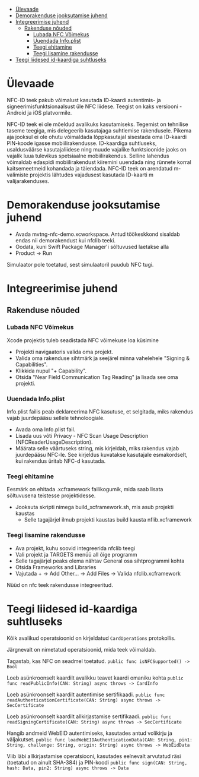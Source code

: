 - [Ülevaade](#ülevaade)
- [Demorakenduse jooksutamise juhend](#demorakenduse-jooksutamise-juhend)
- [Integreerimise juhend](#integreerimise-juhend)
  - [Rakenduse nõuded](#rakenduse-nõuded)
    - [Lubada NFC Võimekus](#lubada-nfc-võimekus)
    - [Uuendada Info.plist](#uuendada-infoplist)
    - [Teegi ehitamine](#teegi-ehitamine)
    - [Teegi lisamine rakendusse](#teegi-lisamine-rakendusse)
- [Teegi liidesed id-kaardiga suhtluseks](#teegi-liidesed-id-kaardiga-suhtluseks)

# Ülevaade 

NFC-ID teek pakub võimalust kasutada ID-kaardi autentimis- ja signeerimisfunktsionaalsust üle NFC liidese. Teegist on kaks versiooni - Android ja iOS platvormile.

NFC-ID teek ei ole mõeldud avalikuks kasutamiseks. Tegemist on tehnilise taseme teegiga, mis delegeerib kasutajaga suhtlemise rakendusele. Pikema aja jooksul ei ole ohutu võimaldada lõppkasutajal sisestada oma ID-kaardi PIN-koode igasse mobiilirakendusse. ID-kaardiga suhtluseks, usaldusväärse kasutajaliidese ning muude vajalike funktsioonide jaoks on vajalik luua tulevikus spetsiaalne mobiilirakendus. Selline lahendus võimaldab edaspidi mobiilirakendust kiiremini uuendada ning rünnete korral kaitsemeetmeid kohandada ja täiendada. 
NFC-ID teek on arendatud m-valimiste projektis lähtudes vajadusest kasutada ID-kaarti m valijarakenduses. 

# Demorakenduse jooksutamise juhend
- Avada mvtng-nfc-demo.xcworkspace. Antud töökeskkond sisaldab endas nii demorakendust kui nfclib teeki.
- Oodata, kuni Swift Package Manager'i sõltuvused laetakse alla
- Product -> Run

Simulaator pole toetatud, sest simulaatoril puudub NFC tugi.

# Integreerimise juhend

## Rakenduse nõuded
### Lubada NFC Võimekus
Xcode projektis tuleb seadistada NFC võimekuse loa küsimine

- Projekti navigaatoris valida oma projekt.
- Valida oma rakenduse sihtmärk ja seejärel minna vahelehele "Signing & Capabilities".
- Klikkida nupul "+ Capability".
- Otsida "Near Field Communication Tag Reading" ja lisada see oma projekti.

### Uuendada Info.plist
Info.plist failis peab deklareerima NFC kasutuse, et selgitada, miks rakendus vajab juurdepääsu sellele tehnoloogiale.

- Avada oma Info.plist fail.
- Lisada uus võti Privacy - NFC Scan Usage Description (NFCReaderUsageDescription).
- Määrata selle väärtuseks string, mis kirjeldab, miks rakendus vajab juurdepääsu NFC-le. See kirjeldus kuvatakse kasutajale esmakordselt, kui rakendus üritab NFC-d kasutada.

### Teegi ehitamine
Eesmärk on ehitada .xcframework failikogumik, mida saab lisata sõltuvusena teistesse projektidesse.

- Jooksuta skripti nimega build_xcframework.sh, mis asub projekti kaustas
  - Selle tagajärjel ilmub projekti kaustas build kausta nflib.xcframework

### Teegi lisamine rakendusse
- Ava projekt, kuhu soovid integreerida nfclib teegi
- Vali projekt ja TARGETS menüü all õige programm
- Selle tagajärjel peaks olema nähtav General osa sihtprogrammi kohta
- Otsida Frameworks and Libraries
- Vajutada + -> Add Other... -> Add Files -> Valida nfclib.xcframework

Nüüd on nfc teek rakendusse integreeritud.

# Teegi liidesed id-kaardiga suhtluseks
Kõik avalikud operatsioonid on kirjeldatud `CardOperations` protokollis.

Järgnevalt on nimetatud operatsioonid, mida teek võimaldab.

Tagastab, kas NFC on seadmel toetatud.
`public func isNFCSupported() -> Bool`

Loeb asünkroonselt kaardilt avalikku teavet kaardi omaniku kohta
`public func readPublicInfo(CAN: String) async throws -> CardInfo`

Loeb asünkroonselt kaardilt autentimise sertifikaadi.
`public func readAuthenticationCertificate(CAN: String) async throws -> SecCertificate`

Loeb asünkroonselt kaardilt allkirjastamise sertifikaadi.
`public func readSigningCertificate(CAN: String) async throws -> SecCertificate`

Hangib andmeid WebEID autentimiseks, kasutades antud volikirju ja väljakutset.
`public func loadWebEIDAuthenticationData(CAN: String, pin1: String, challenge: String, origin: String) async throws -> WebEidData`

Viib läbi allkirjastamise operatsiooni, kasutades eelnevalt arvutatud räsi (toetatud on ainult SHA-384) ja PIN-koodi
`public func sign(CAN: String, hash: Data, pin2: String) async throws -> Data`
